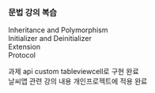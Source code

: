 ### 문법 강의 복습
Inheritance and Polymorphism<br>
Initializer and Deinitializer<br>
Extension<br>
Protocol<br>

과제 api custom tableviewcell로 구현 완료<br>
날씨앱 관련 강의 내용 개인프로젝트에 적용 완료<br>
